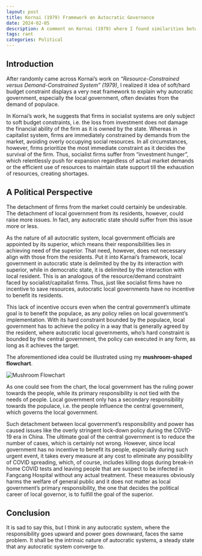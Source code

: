 ```yaml
---
layout: post
title: Kornai (1979) Framework on Autocratic Governance
date: 2024-02-05
description: A comment on Kornai (1979) where I found similarities between socialist firms and autocratic local governments
tags: rant
categories: Political
---
```


## Introduction

After randomly came across Kornai’s work on _“Resource-Constrained versus Demand-Constrained System” (1979)_, I realized it idea of soft/hard budget constraint displays a very neat framework to explain why autocratic government, especially the local government, often deviates from the demand of populace.

In Kornai’s work, he suggests that firms in socialist systems are only subject to soft budget constraints, i.e. the loss from investment does not damage the financial ability of the firm as it is owned by the state. Whereas in capitalist system, firms are immediately constrained by demands from the market, avoiding overly occupying social resources. In all circumstances, however, firms prioritize the most immediate constraint as it decides the survival of the firm. Thus, socialist firms suffer from “investment hunger”, which relentlessly push for expansion regardless of actual market demands or the efficient use of resources to maintain state support till the exhaustion of resources, creating shortages.

## A Political Perspective

The detachment of firms from the market could certainly be undesirable. The detachment of local government from its residents, however, could raise more issues. In fact, any autocratic state should suffer from this issue more or less.

As the nature of all autocratic system, local government officials are appointed by its superior, which means their responsibilities lies in achieving need of the superior. That need, however, does not necessary align with those from the residents. Put it into Karnai’s framework, local government in autocratic state is delimited by the by its interaction with superior, while in democratic state, it is delimited by the interaction with local resident. This is an analogous of the resource/demand constraint faced by socialist/capitalist firms. Thus, just like socialist firms have no incentive to save resources, autocratic local governments have no incentive to benefit its residents.

This lack of incentive occurs even when the central government’s ultimate goal is to benefit the populace, as any policy relies on local government’s implementation. With its hard constraint bounded by the populace, local government has to achieve the policy in a way that is generally agreed by the resident, where autocratic local governments, who’s hard constraint is bounded by the central government, the policy can executed in any form, as long as it achieves the target.

The aforementioned idea could be illustrated using my **mushroom-shaped flowchart**.

![Mushroom Flowchart](/Mushroom.png)

As one could see from the chart, the local government has the ruling power towards the people, while its primary responsibility is not tied with the needs of people. Local government only has a secondary responsibility towards the populace, i.e. the people influence the central government, which governs the local government.

Such detachment between local government’s responsibility and power has caused issues like the overly stringent lock-down policy during the COVID-19 era in China. The ultimate goal of the central government is to reduce the number of cases, which is certainly not wrong. However, since local government has no incentive to benefit its people, especially during such urgent event, it takes every measure at any cost to eliminate any possibility of COVID spreading, which, of course, includes killing dogs during break-in home COVID tests and leaving people that are suspect to be infected in Fangcang Hospital without any actual treatment. These measures obviously harms the welfare of general public and it does not matter as local government’s primary responsibility, the one that decides the political career of local governor, is to fulfill the goal of the superior.

## Conclusion

It is sad to say this, but I think in any autocratic system, where the responsibility goes upward and power goes downward, faces the same problem. It shall be the intrinsic nature of autocratic systems, a steady state that any autocratic system converge to.
